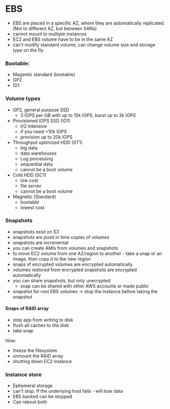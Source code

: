 # EBS

- EBS are placed in a specific AZ, where they are automatically replicated. (Not to different AZ, but between SANs)
- cannot mount to multiple instances
- EC2 and EBS volume have to be in the same AZ
- can't modify standard volume, can change volume size and storage type on the fly

### Bootable:
- Magentic standard (bootable)
- GP2
- IO1

### Volume types

- GP2, general purpose SSD
    * 3 IOPS per GB with up to 10k IOPS, burst up to 3k IOPS
- Provisioned IOPS SSD (IO1)
    * I/O intensive
    * if you need >10k IOPS
    * provision up to 20k IOPS
- Throughput optimized HDD (ST1)
    * big data
    * data warehouses
    * Log processing
    * sequential data
    * cannot be a boot volume
- Cold HDD (SC1)
    * low cost
    * file server
    * cannot be a boot volume
- Magnetic (Standard)
    * bootable
    * lowest cost

### Snapshots

- snapshots exist on S3
- snapshots are point in time copies of volumes
- snapshots are incremental
- you can create AMIs from volumes and snapshots
- to move EC2 volume from one AZ/region to another - take a snap or an image, then copy it to the new region
- snaps of encrypted volumes are encrypted automatically
- volumes restored from encrypted snapshots are encrypted automatically
- you can share snapshots, but only unecrypted
    * snap can be shared with other AWS accounts or made public
- snapshot for root EBS volumes -> stop the instance before taking the snapshot

#### Snaps of RAID array

- stop app from writing to disk
- flush all caches to the disk
- take snap

How:
- freeze the filesystem
- unmount the RAID array
- shutting down EC2 instance

### Instance store

- Ephemeral storage
- can't stop. If the underlying host fails - will lose data
- EBS backed can be stopped
- Can reboot both